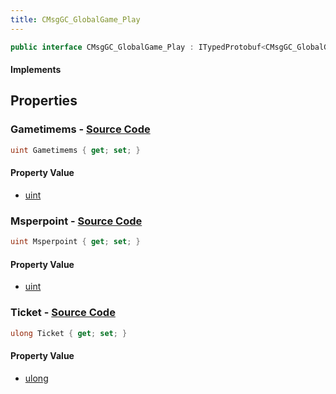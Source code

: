 ```yaml
---
title: CMsgGC_GlobalGame_Play
---
```


```csharp
public interface CMsgGC_GlobalGame_Play : ITypedProtobuf<CMsgGC_GlobalGame_Play>, INativeHandle
```

#### Implements

## Properties

### **Gametimems** - [Source Code](https://github.com/swiftly-solution/swiftlys2/blob/main/managed/src/SwiftlyS2.Generated/Protobufs/Interfaces/CMsgGC_GlobalGame_Play.cs#L16)

```csharp
uint Gametimems { get; set; }
```

#### Property Value

- [uint](https://learn.microsoft.com/dotnet/api/system.uint32)

### **Msperpoint** - [Source Code](https://github.com/swiftly-solution/swiftlys2/blob/main/managed/src/SwiftlyS2.Generated/Protobufs/Interfaces/CMsgGC_GlobalGame_Play.cs#L19)

```csharp
uint Msperpoint { get; set; }
```

#### Property Value

- [uint](https://learn.microsoft.com/dotnet/api/system.uint32)

### **Ticket** - [Source Code](https://github.com/swiftly-solution/swiftlys2/blob/main/managed/src/SwiftlyS2.Generated/Protobufs/Interfaces/CMsgGC_GlobalGame_Play.cs#L13)

```csharp
ulong Ticket { get; set; }
```

#### Property Value

- [ulong](https://learn.microsoft.com/dotnet/api/system.uint64)

